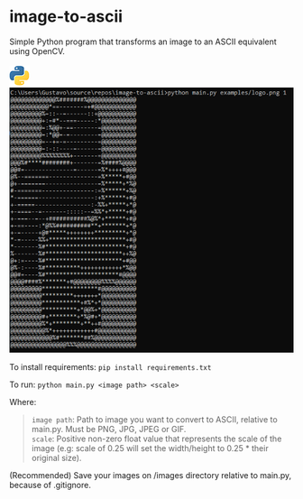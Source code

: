 # image-to-ascii
Simple Python program that transforms an image to an ASCII equivalent using OpenCV.<br/> <br/>
![python_logo](https://github.com/GustavoHenriqueMuller/image-to-ascii/blob/main/examples/logo.png)<br/>
![python_logo_ascii](https://github.com/GustavoHenriqueMuller/image-to-ascii/blob/main/examples/logoASCII.png)

To install requirements:
`pip install requirements.txt`

To run:
`python main.py <image path> <scale>`

Where:
> `image path`: Path to image you want to convert to ASCII, relative to main.py. Must be PNG, JPG, JPEG or GIF.<br/>
> `scale`: Positive non-zero float value that represents the scale of the image (e.g: scale of 0.25 will set the width/height to 0.25 * their original size).

(Recommended) Save your images on /images directory relative to main.py, because of .gitignore.
